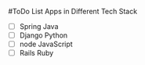 #ToDo List Apps in Different Tech Stack

- [ ] Spring Java
- [ ] Django Python
- [ ] node JavaScript
- [ ] Rails Ruby
